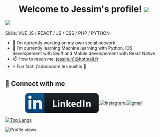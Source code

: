 <h1 align="center">
  Welcome to Jessim's profile!
  <img src="https://media.giphy.com/media/hvRJCLFzcasrR4ia7z/giphy.gif" width="28">
</h1>

![](https://i.ibb.co/q7jNxCs/banner.png)


Skills: VUE JS / REACT / JS / CSS / PHP / PYTHON

- 🔭 I’m currently working on my own social network 
- 🌱 I’m currently learning Machine learning with Python, IOS developement with Swift and Mobile developement with React Native
- 📫 How to reach me: jessim.h1@hotmail.fr 
- ⚡ Fun fact: j'adooooore les sushis 🍣 


<h2>🔌 Connect with me </h2>

<p align="center">
  <a href="https://www.linkedin.com/in/jessim-heddadi-962734177/">
    <img align="center" src="https://github.com/ryihan/ryihan-material/blob/main/Icon/linkedin.svg" alt="linkedin" />
  </a>
  <a href="https://www.instagram.com/jessimheddadi/">
    <img align="center" src="https://github.com/keikomori/icons-badges/blob/master/badges/Instagram/instagram.svg" alt="instagram" />
  </a>
  <a href="mailto:jessim.h1@hotmail.fr">
    <img align="center" src="https://github.com/keikomori/icons-badges/blob/master/badges/Gmail/gmail.svg" alt="gmail" />
  </a>
</p>

[![Top Langs](https://github-readme-stats.vercel.app/api/top-langs/?username=JessimH)](https://github.com/anuraghazra/github-readme-stats)

![Profile views](https://gpvc.arturio.dev/JessimH)  
